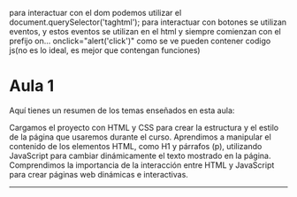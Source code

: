para interactuar con el dom podemos utilizar el document.querySelector('taghtml');
para interactuar con botones se utilizan eventos, y estos eventos se utilizan en el html y siempre comienzan con el prefijo on...  onclick="alert('click')" como se ve pueden contener codigo js(no es lo ideal, es mejor que contengan funciones)

# __Aula 1__

Aquí tienes un resumen de los temas enseñados en esta aula:

Cargamos el proyecto con HTML y CSS para crear la estructura y el estilo de la página que usaremos durante el curso.
Aprendimos a manipular el contenido de los elementos HTML, como H1 y párrafos (p), utilizando JavaScript para cambiar dinámicamente el texto mostrado en la página.
Comprendimos la importancia de la interacción entre HTML y JavaScript para crear páginas web dinámicas e interactivas.

--------------------------------------------------------------------------------------------------------------------


